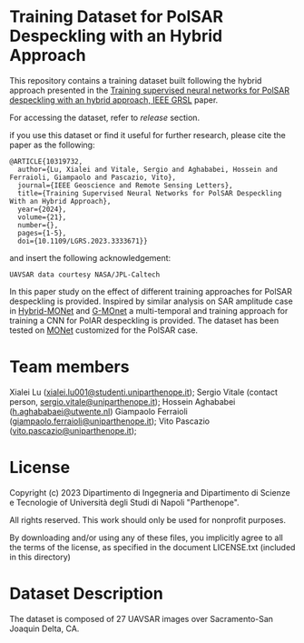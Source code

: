 # Training Dataset for PolSAR Despeckling with an Hybrid Approach

This repository contains a training dataset built following the hybrid approach presented in the [Training supervised neural networks for PolSAR despeckling with an hybrid approach, IEEE GRSL](https://ieeexplore.ieee.org/document/10319732) paper.

For accessing the dataset, refer to *release* section.

if you use this dataset or find it useful for further research, please cite the paper as the following: 

```
@ARTICLE{10319732,
  author={Lu, Xialei and Vitale, Sergio and Aghababei, Hossein and Ferraioli, Giampaolo and Pascazio, Vito},
  journal={IEEE Geoscience and Remote Sensing Letters}, 
  title={Training Supervised Neural Networks for PolSAR Despeckling With an Hybrid Approach}, 
  year={2024},
  volume={21},
  number={},
  pages={1-5},
  doi={10.1109/LGRS.2023.3333671}}
```
and insert the following acknowledgement:
```
UAVSAR data courtesy NASA/JPL-Caltech
```


In this paper study on the effect of different training approaches for PolSAR despeckling is provided.
Inspired by similar analysis on SAR amplitude case in [Hybrid-MONet](https://ieeexplore.ieee.org/document/9474572) and [G-MOnet](https://ieeexplore.ieee.org/document/10250969)
a multi-temporal and training approach for training a CNN for PolAR despeckling is provided. The dataset has been tested on [MONet](https://ieeexplore.ieee.org/document/9261137) customized for the PolSAR case.

# Team members
 Xialei Lu (xialei.lu001@studenti.uniparthenope.it);
 Sergio Vitale (contact person, sergio.vitale@uniparthenope.it);
 Hossein Aghababei (h.aghababaei@utwente.nl)
 Giampaolo Ferraioli (giampaolo.ferraioli@uniparthenope.it);
 Vito Pascazio (vito.pascazio@uniparthenope.it);
 
# License
Copyright (c) 2023 Dipartimento di Ingegneria and Dipartimento di Scienze e Tecnologie of Università degli Studi di Napoli "Parthenope".

All rights reserved. This work should only be used for nonprofit purposes.

By downloading and/or using any of these files, you implicitly agree to all the
terms of the license, as specified in the document LICENSE.txt
(included in this directory)

# Dataset Description
The dataset is composed of 27 UAVSAR images over Sacramento-San Joaquin Delta, CA.


